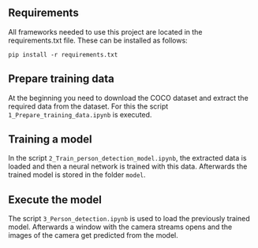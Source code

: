 ## Requirements
All frameworks needed to use this project are located in the requirements.txt file. These can be installed as follows:
```
pip install -r requirements.txt
```

## Prepare training data
At the beginning you need to download the COCO dataset and extract the required data from the dataset. For this the script `1_Prepare_training_data.ipynb` is executed.


## Training a model
In the script `2_Train_person_detection_model.ipynb`, the extracted data is loaded and then a neural network is trained with this data. Afterwards the trained model is stored in the folder `model`.


## Execute the model
The script `3_Person_detection.ipynb` is used to load the previously trained  model. Afterwards a window with the camera streams opens and the images of the camera get predicted from the model.
